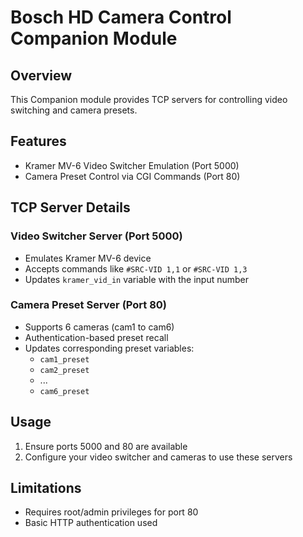 # Bosch HD Camera Control Companion Module

## Overview
This Companion module provides TCP servers for controlling video switching and camera presets.

## Features
- Kramer MV-6 Video Switcher Emulation (Port 5000)
- Camera Preset Control via CGI Commands (Port 80)

## TCP Server Details

### Video Switcher Server (Port 5000)
- Emulates Kramer MV-6 device
- Accepts commands like `#SRC-VID 1,1` or `#SRC-VID 1,3`
- Updates `kramer_vid_in` variable with the input number

### Camera Preset Server (Port 80)
- Supports 6 cameras (cam1 to cam6)
- Authentication-based preset recall
- Updates corresponding preset variables:
  - `cam1_preset`
  - `cam2_preset`
  - ...
  - `cam6_preset`

## Usage
1. Ensure ports 5000 and 80 are available
2. Configure your video switcher and cameras to use these servers

## Limitations
- Requires root/admin privileges for port 80
- Basic HTTP authentication used
